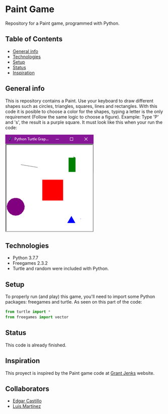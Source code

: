 # Paint Game
 Repository for a Paint game, programmed with Python.
 
## Table of Contents
* [General info](#general-info)
* [Technologies](#technologies)
* [Setup](#setup)
* [Status](#status)
* [Inspiration](#inspiration)

## General info
This is repository contains a Paint. Use your keyboard to draw different shapes such as circles, triangles, squares, lines and rectangles.
With this code it is posible to choose a color for the shapes, typing a letter is the only requirement (Follow the same logic to choose a figure).
Example: Type 'P' and 's', the result is a purple square.
It must look like this when your run the code:

![snake](./images/paint.PNG)

## Technologies
* Python 3.7.7
* Freegames 2.3.2
* Turtle and random were included with Python.

## Setup
To properly run (and play) this game, you'll need to import some Python packages: freegames and turtle.
As seen on this part of the code:

```Python
from turtle import *
from freegames import vector
```

## Status
This code is already finished.

## Inspiration
This proyect is inspired by the Paint game code at [Grant Jenks](http://www.grantjenks.com/docs/freegames/paint.html) website.

## Collaborators
* [Edgar Castillo](https://github.com/EdgarCastilloRm)
* [Luis Martínez](https://github.com/A01570852)
